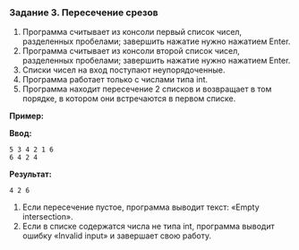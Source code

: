 ### Задание 3. Пересечение срезов

1) Программа считывает из консоли первый список чисел, разделенных пробелами; завершить нажатие нужно нажатием Enter.
1) Программа считывает из консоли второй список чисел, разделенных пробелами; завершить нажатие нужно нажатием Enter.
1) Списки чисел на вход поступают неупорядоченные.
1) Программа работает только с числами типа int.
1) Программа находит пересечение 2 списков и возвращает в том порядке, в котором они встречаются в первом списке.

**Пример:**

**Ввод:**

```
5 3 4 2 1 6
6 4 2 4
```

**Результат:**

```
4 2 6
```

1) Если пересечение пустое, программа выводит текст: «Empty intersection».
2) Если в списке содержатся числа не типа int, программа выводит ошибку «Invalid input» и завершает свою работу.